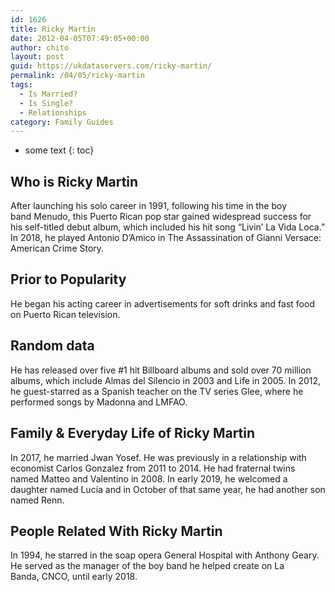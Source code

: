 ```yaml
---
id: 1626
title: Ricky Martin
date: 2012-04-05T07:49:05+00:00
author: chito
layout: post
guid: https://ukdataservers.com/ricky-martin/
permalink: /04/05/ricky-martin
tags:
  - Is Married?
  - Is Single?
  - Relationships
category: Family Guides
---
```


* some text
{: toc}
          
          
## Who is  Ricky Martin
                  
                  
                  
After launching his solo career in 1991, following his time in the boy band Menudo, this Puerto Rican pop star gained widespread success for his self-titled debut album, which included his hit song &#8220;Livin&#8217; La Vida Loca.&#8221; In 2018, he played Antonio D&#8217;Amico in The Assassination of Gianni Versace: American Crime Story.
                  
                
                
                
## Prior to Popularity 
                  
                  
                  
He began his acting career in advertisements for soft drinks and fast food on Puerto Rican television. 
                  
                
                
                
## Random data 
                  
                  
                  
He has released over five #1 hit Billboard albums and sold over 70 million albums, which include Almas del Silencio in 2003 and Life in 2005. In 2012, he guest-starred as a Spanish teacher on the TV series Glee, where he performed songs by Madonna and LMFAO.
                  
                
                
                
## Family & Everyday Life of Ricky Martin
                  
                  
                  
In 2017, he married Jwan Yosef. He was previously in a relationship with economist Carlos Gonzalez from 2011 to 2014. He had fraternal twins named Matteo and Valentino in 2008. In early 2019, he welcomed a daughter named Lucía and in October of that same year, he had another son named Renn. 
                  
                
                
                
## People Related With  Ricky Martin
                  
                  
                  
In 1994, he starred in the soap opera General Hospital with Anthony Geary. He served as the manager of the boy band he helped create on La Banda, CNCO, until early 2018. 
                  
                
              
            
          
          
          
    
    
  
